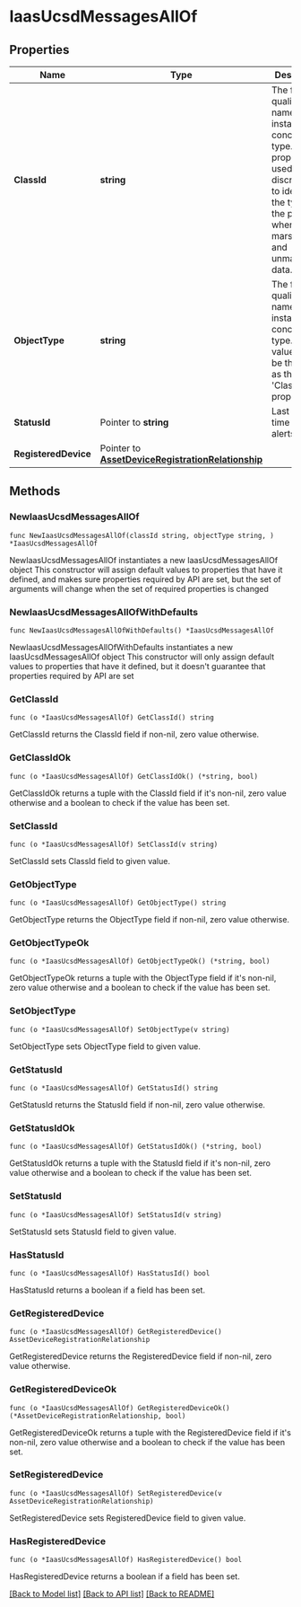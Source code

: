 # IaasUcsdMessagesAllOf

## Properties

Name | Type | Description | Notes
------------ | ------------- | ------------- | -------------
**ClassId** | **string** | The fully-qualified name of the instantiated, concrete type. This property is used as a discriminator to identify the type of the payload when marshaling and unmarshaling data. | [default to "iaas.UcsdMessages"]
**ObjectType** | **string** | The fully-qualified name of the instantiated, concrete type. The value should be the same as the &#39;ClassId&#39; property. | [default to "iaas.UcsdMessages"]
**StatusId** | Pointer to **string** | Last checked time of the alerts. | [optional] [readonly] 
**RegisteredDevice** | Pointer to [**AssetDeviceRegistrationRelationship**](AssetDeviceRegistrationRelationship.md) |  | [optional] 

## Methods

### NewIaasUcsdMessagesAllOf

`func NewIaasUcsdMessagesAllOf(classId string, objectType string, ) *IaasUcsdMessagesAllOf`

NewIaasUcsdMessagesAllOf instantiates a new IaasUcsdMessagesAllOf object
This constructor will assign default values to properties that have it defined,
and makes sure properties required by API are set, but the set of arguments
will change when the set of required properties is changed

### NewIaasUcsdMessagesAllOfWithDefaults

`func NewIaasUcsdMessagesAllOfWithDefaults() *IaasUcsdMessagesAllOf`

NewIaasUcsdMessagesAllOfWithDefaults instantiates a new IaasUcsdMessagesAllOf object
This constructor will only assign default values to properties that have it defined,
but it doesn't guarantee that properties required by API are set

### GetClassId

`func (o *IaasUcsdMessagesAllOf) GetClassId() string`

GetClassId returns the ClassId field if non-nil, zero value otherwise.

### GetClassIdOk

`func (o *IaasUcsdMessagesAllOf) GetClassIdOk() (*string, bool)`

GetClassIdOk returns a tuple with the ClassId field if it's non-nil, zero value otherwise
and a boolean to check if the value has been set.

### SetClassId

`func (o *IaasUcsdMessagesAllOf) SetClassId(v string)`

SetClassId sets ClassId field to given value.


### GetObjectType

`func (o *IaasUcsdMessagesAllOf) GetObjectType() string`

GetObjectType returns the ObjectType field if non-nil, zero value otherwise.

### GetObjectTypeOk

`func (o *IaasUcsdMessagesAllOf) GetObjectTypeOk() (*string, bool)`

GetObjectTypeOk returns a tuple with the ObjectType field if it's non-nil, zero value otherwise
and a boolean to check if the value has been set.

### SetObjectType

`func (o *IaasUcsdMessagesAllOf) SetObjectType(v string)`

SetObjectType sets ObjectType field to given value.


### GetStatusId

`func (o *IaasUcsdMessagesAllOf) GetStatusId() string`

GetStatusId returns the StatusId field if non-nil, zero value otherwise.

### GetStatusIdOk

`func (o *IaasUcsdMessagesAllOf) GetStatusIdOk() (*string, bool)`

GetStatusIdOk returns a tuple with the StatusId field if it's non-nil, zero value otherwise
and a boolean to check if the value has been set.

### SetStatusId

`func (o *IaasUcsdMessagesAllOf) SetStatusId(v string)`

SetStatusId sets StatusId field to given value.

### HasStatusId

`func (o *IaasUcsdMessagesAllOf) HasStatusId() bool`

HasStatusId returns a boolean if a field has been set.

### GetRegisteredDevice

`func (o *IaasUcsdMessagesAllOf) GetRegisteredDevice() AssetDeviceRegistrationRelationship`

GetRegisteredDevice returns the RegisteredDevice field if non-nil, zero value otherwise.

### GetRegisteredDeviceOk

`func (o *IaasUcsdMessagesAllOf) GetRegisteredDeviceOk() (*AssetDeviceRegistrationRelationship, bool)`

GetRegisteredDeviceOk returns a tuple with the RegisteredDevice field if it's non-nil, zero value otherwise
and a boolean to check if the value has been set.

### SetRegisteredDevice

`func (o *IaasUcsdMessagesAllOf) SetRegisteredDevice(v AssetDeviceRegistrationRelationship)`

SetRegisteredDevice sets RegisteredDevice field to given value.

### HasRegisteredDevice

`func (o *IaasUcsdMessagesAllOf) HasRegisteredDevice() bool`

HasRegisteredDevice returns a boolean if a field has been set.


[[Back to Model list]](../README.md#documentation-for-models) [[Back to API list]](../README.md#documentation-for-api-endpoints) [[Back to README]](../README.md)


